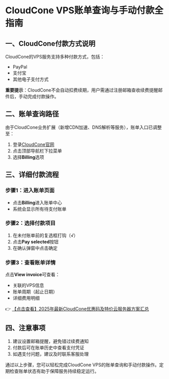 # CloudCone VPS账单查询与手动付款全指南

## 一、CloudCone付款方式说明
CloudCone的VPS服务支持多种付款方式，包括：
- PayPal
- 支付宝
- 其他电子支付方式

**重要提示**：CloudCone不会自动扣费续期，用户需通过注册邮箱查收续费提醒邮件后，手动完成付款操作。

## 二、账单查询路径
由于CloudCone业务扩展（新增CDN加速、DNS解析等服务），账单入口已调整至：
1. 登录[CloudCone官网](https://bit.ly/Cloudcone)
2. 点击顶部导航栏下拉菜单
3. 选择**Billing**选项

## 三、详细付款流程
### 步骤1：进入账单页面
- 点击**Billing**进入账单中心
- 系统会显示所有待支付账单

### 步骤2：选择付款项目
1. 在未付账单前的复选框打钩（√）
2. 点击**Pay selected**按钮
3. 在确认弹窗中点击确定

### 步骤3：查看账单详情
点击**View invoice**可查看：
- 关联的VPS信息
- 账单周期（起止日期）
- 详细费用明细

👉 [【点击查看】2025年最新CloudCone优惠码及特价云服务器方案汇总](https://bit.ly/Cloudcone)

## 四、注意事项
1. 建议设置邮箱提醒，避免错过续费通知
2. 付款后可在账单历史中查看支付凭证
3. 如遇支付问题，建议及时联系客服处理

通过以上步骤，您可以轻松完成CloudCone VPS的账单查询和手动付款操作。定期检查账单状态有助于保障服务持续稳定运行。